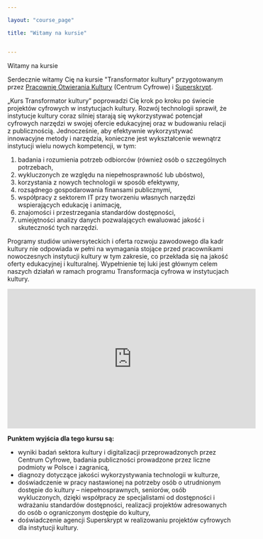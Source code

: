 ```yaml
---

layout: "course_page"

title: "Witamy na kursie"


---
```

<div class="text-center screen-title">
Witamy na kursie
</div>

<div class="screen-content">
  <p>Serdecznie witamy Cię na kursie "Transformator kultury" przygotowanym przez <a class="content-link" href="https://otwartakultura.org/"> Pracownię Otwierania Kultury</a> (Centrum Cyfrowe) i <a class="content-link" href="https://superskrypt.pl/">Superskrypt</a>.</p> 
<p>&bdquo;Kurs Transformator kultury&rdquo; poprowadzi Cię krok po kroku po świecie projektów cyfrowych w instytucjach kultury. Rozwój technologii sprawił, że instytucje kultury coraz silniej starają się wykorzystywać potencjał cyfrowych narzędzi w swojej ofercie edukacyjnej oraz w budowaniu relacji z publicznością. Jednocześnie, aby efektywnie wykorzystywać innowacyjne metody i narzędzia, konieczne jest wykształcenie wewnątrz instytucji wielu nowych kompetencji, w tym: <br> 
  <ol>
    <li>badania i rozumienia potrzeb odbiorców (również osób o szczególnych potrzebach,</li>
    <li>wykluczonych ze względu na niepełnosprawność lub ubóstwo),</li>
    <li>korzystania z nowych technologii w sposób efektywny,</li>
    <li>rozsądnego gospodarowania finansami publicznymi,</li> 
    <li>współpracy z sektorem IT przy tworzeniu własnych narzędzi wspierających edukację i animację,</li> 
    <li>znajomości i przestrzegania standardów dostępności,</li> 
    <li>umiejętności analizy danych pozwalających ewaluować jakość i skuteczność tych narzędzi.</li> 
  </ol>
    Programy studiów uniwersyteckich i oferta rozwoju zawodowego dla kadr kultury nie odpowiada w pełni na wymagania stojące przed pracownikami nowoczesnych instytucji kultury w tym zakresie, co przekłada się na jakość oferty edukacyjnej i kulturalnej. Wypełnienie tej luki jest głównym celem naszych działań w ramach programu Transformacja cyfrowa w instytucjach kultury. </p>

</div>  
<div class="row">
  <div class="col-md-12 col-xs-12">
   <div class="embed-responsive embed-responsive-16by9">
   <iframe width="560" height="315" src="https://www.youtube.com/embed/2r36--PRfzk" frameborder="0" allow="autoplay; encrypted-media" allowfullscreen></iframe></div></div>
</div>

<div class="screen-content">

<strong>Punktem wyjścia dla tego kursu są:</strong>
<ul>
  <li class="bullet">wyniki badań sektora kultury i digitalizacji przeprowadzonych przez Centrum Cyfrowe, badania publiczności prowadzone przez liczne podmioty w Polsce i zagranicą,</li>
<li class="bullet">diagnozy dotyczące jakości wykorzystywania technologii w kulturze,</li>
<li class="bullet">doświadczenie w pracy nastawionej na potrzeby osób o utrudnionym dostępie do kultury – niepełnosprawnych, seniorów, osób wykluczonych, dzięki współpracy ze specjalistami od dostępności i wdrażaniu standardów dostępności, realizacji projektów adresowanych do osób o ograniczonym dostępie do kultury,</li>
<li class="bullet">doświadczenie agencji Superskrypt w realizowaniu projektów cyfrowych dla instytucji kultury.</li>
 </ul>
</div> 
